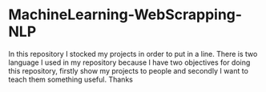 # MachineLearning-WebScrapping-NLP
 In this repository I stocked my projects in order to put in a line.  There is two language I used in my repository because I have two objectives for doing this repository, firstly show my projects to people and secondly I want to teach them something useful. Thanks 
